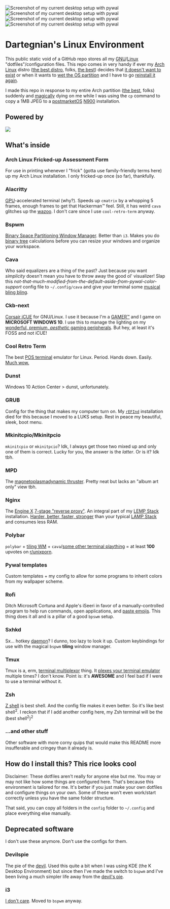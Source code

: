 ![Screenshot of my current desktop setup with pywal](screenshot1.png?raw=true "Music players")
![Screenshot of my current desktop setup with pywal](screenshot2.png?raw=true "Rofi/programs")
![Screenshot of my current desktop setup with pywal](screenshot3.png?raw=true "Arch Linux desktop")
![Screenshot of my current desktop setup with pywal](screenshot4.png?raw=true "Arch Linux desktop")

# Dartegnian's Linux Environment
This public static void of a GitHub repo stores all my [GNU](https://en.wikipedia.org/wiki/Richard_Stallman)/[Linux](https://en.wikipedia.org/wiki/Linus_Sebastian) "dotfiles"/configuration files. This repo comes in very handy if ever my [Arch Linux](https://en.wikipedia.org/wiki/Arch_Linux) distro ([the best distro](https://en.wikipedia.org/wiki/Gentoo_Linux), folks, [the best](https://en.wikipedia.org/wiki/Gentoo_Linux)) decides that [it doesn't want to exist](https://archlinux.fr/yaourt-en) or when it wants to [wet the OS partition](https://en.wikipedia.org/wiki/Nocturnal_enuresis) and I have to go [reinstall it again](https://www.wikihow.com/Clean-Up-After-Bedwetting).

I made this repo in response to my entire Arch partition ([the best](https://en.wikipedia.org/wiki/Gentoo_Linux), folks) suddenly and [magically](https://en.wikipedia.org/wiki/Criss_Angel_Mindfreak) dying on me while I was using the `cp` command to copy a 1MB JPEG to a [postmarketOS](https://postmarketos.org/) [N900](https://wiki.postmarketos.org/wiki/Nokia_N900) installation.

## Powered by
<a href="https://wiki.gentoo.org/wiki/Main_Page">
  <img src="https://www.archlinux.org/static/logos/archlinux-logo-dark-1200dpi.b42bd35d5916.png"/>
</a>

## What's inside

### Arch Linux Fricked-up Assessment Form
For use in printing whenever I "frick" (gotta use family-friendly terms here) up my Arch Linux installation. I only fricked-up once (so far), thankfully.

### Alacritty
[GPU](https://en.wikipedia.org/wiki/Nvidia)-accelerated terminal (why?). Speeds up `cmatrix` by a whopping 5 frames, enough frames to get that Hackerman™ feel. Still, it has weird `cava` glitches up the [wazoo](https://en.wikipedia.org/wiki/Wahoo). I don't care since I use `cool-retro-term` anyway.

### Bspwm
[Binary Space Partitioning Window Manager](https://simple.wikipedia.org/wiki/Logarithm). Better than `i3`. Makes you do [binary tree](https://www.geeksforgeeks.org/binary-tree-data-structure/) calculations before you can resize your windows and organize your workspace.

### Cava
Who said equalizers are a thing of the past? Just because you want *simplicity* doesn't mean you have to throw away the good ol' visualizer! Slap this *not-that-much-modified-from-the-default-aside-from-pywal-color-support* config file to `~/.config/cava` and give your terminal some [musical bling bling](https://www.techopedia.com/definition/4237/bloatware).

### Ckb-next
[Corsair iCUE](https://www.techopedia.com/definition/4237/bloatware) for GNU/Linux. I use it because I'm a [GAMER™](https://en.wiktionary.org/wiki/basement-dweller) and I game on **MICROSOFT WINDOWS 10**. I use this to manage the lighting on my [wonderful, premium, *aesthetic* gaming peripherals](https://ludwig.guru/s/overpriced+hardware). But hey, at least it's FOSS and not iCUE!

### Cool Retro Term
The best [POS terminal](https://www.techopedia.com/definition/26649/point-of-sale-terminal-pos-terminal) emulator for Linux. Period. Hands down. Easily. [Much wow.](https://www.urbandictionary.com/define.php?term=dead%20meme)

### Dunst
Windows 10 Action Center > dunst, unfortunately.

### GRUB
Config for the thing that makes my computer turn on. My [`rEFInd`](https://wiki.archlinux.org/index.php/rEFInd) installation died for this because I moved to a LUKS setup. Rest in peace my beautiful, sleek, boot menu.

### Mkinitcpio/Mkinitpcio
`mkinitcpio` or `mkinitpcio`? Idk, I always get those two mixed up and only one of them is correct. Lucky for you, the answer is the *latter*. Or is it? Idk tbh.

### MPD
The [magnetoplasmadynamic thruster](https://en.wikipedia.org/wiki/Magnetoplasmadynamic_thruster). Pretty neat but lacks an "album art only" view tbh.

### Nginx
The [Engine X](https://en.wikipedia.org/wiki/X_engine) [7-stage "reverse proxy"](https://knowyourmeme.com/memes/good-luck-im-behind-7-proxies). An integral part of my [LEMP Stack](https://lemp.io/) installation. [Harder, better, faster, stronger](https://en.wikipedia.org/wiki/Harder,_Better,_Faster,_Stronger) than your typical [LAMP Stack](https://en.wikipedia.org/wiki/Lampshade) and consumes less RAM.

### Polybar
`polybar` + [tiling WM](https://meteatamel.wordpress.com/2014/12/25/unnecessary-complexity-why-does-it-happen/) + `cava`/[some other terminal plaything](https://www.techopedia.com/definition/4237/bloatware) = at least **100** upvotes on [r/unixporn](https://www.reddit.com/r/unixporn/).

### Pywal templates
Custom templates + my config to allow for some programs to inherit colors from my wallpaper scheme.

### Rofi
Ditch Microsoft Cortuna and Apple's iSeeri in favor of a manually-controlled program to help run commands, open applications, and [paste emojis](https://github.com/Mange/rofi-emoji). This thing does it all and is a pillar of a good `bpswm` setup.

### Sxhkd
Sx... hotkey [daemon](https://en.wikipedia.org/wiki/Demon)? I dunno, too lazy to look it up. Custom keybindings for use with the magical `bspwm` **tiling** window manager.

### Tmux
Tmux is a, erm, [terminal multiplexor](https://en.wikipedia.org/wiki/Multiplexing) thing. It [plexes your terminal emulator](https://en.m.wikipedia.org/wiki/Plex_(software)) multiple times? I don't know. Point is: it's **AWESOME** and I feel bad if I were to use a terminal without it.

### Zsh
[Z shell](https://en.wikipedia.org/wiki/Z_shell) is best shell. And the config file makes it even better. So it's like best shell<sup>2</sup>. I reckon that if I add another config here, my Zsh terminal will be the (best shell<sup>2</sup>)<sup>2</sup>

### ...and other stuff
Other software with more corny quips that would make this README more insufferable and cringey than it already is.

## How do I install this? This rice looks cool

Disclaimer: These dotfiles aren't really for anyone else but me. You may or may not like how some things are configured here. That's because this environment is tailored for me. It's better if you just make your own dotfiles and configure things on your own. Some of these won't even work/start correctly unless you have the same folder structure.

That said, you can copy all folders in the `config` folder to `~/.config` and place everything else manually.

## Deprecated software
I don't use these anymore. Don't use the configs for them.

### Devilspie
The pie of the [devil](https://en.wikipedia.org/wiki/Daemon_(computing)). Used this quite a bit when I was using KDE (the K Desktop Environment) but since then I've made the switch to `bspwm` and I've been living a much simpler life away from the [devil's pie](https://en.wikipedia.org/wiki/Hedonism).

### i3
[I don't care](https://www.youtube.com/watch?v=zdZya6yATn0). Moved to `bspwm` anyway.
